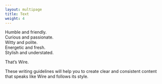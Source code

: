```yaml
---
layout: multipage
title: Text
weight: 4
---
```


Humble and friendly. <br>
Curious and passionate. <br>
Witty and polite. <br>
Energetic and fresh. <br>
Stylish and understated.

That’s Wire.

These writing guidelines will help you to create clear and consistent content that speaks like Wire and follows its style.


